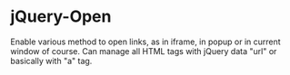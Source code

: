 jQuery-Open
===========

Enable various method to open links, as in iframe, in popup or in current window of course. Can manage all HTML tags with jQuery data "url" or basically with "a" tag. 